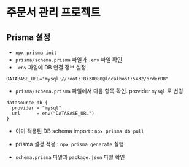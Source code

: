 # 주문서 관리 프로젝트

## Prisma 설정

- `npx prisma init`
- `prisma/schema.prisma` 파일과 `.env` 파일 확인
- `.env` 파일에 DB 연결 정보 설정

```.env
DATABASE_URL="mysql://root:!Biz8080@localhost:5432/orderDB"
```

- `prisma/schema.prisma` 파일에서 다음 항목 확인. provider `mysql` 로 변경

```schema.prisma
datasource db {
  provider = "mysql"
  url      = env("DATABASE_URL")
}

```

- 이미 적용된 DB schema import : `npx prisma db pull`

- prisma 설정 적용 : `npx prisma generate` 실행
- `schema.prisma` 파일과 `package.json` 파일 확인
